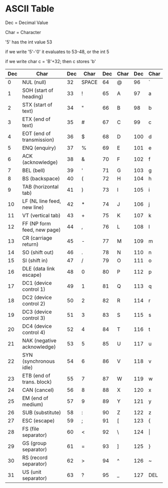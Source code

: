 # ASCII Table
Dec  = Decimal Value

Char = Character


'5' has the int value 53

if we write '5'-'0' it evaluates to 53-48, or the int 5

if we write char c = 'B'+32; then c stores 'b'


|Dec|Char                         |Dec| Char    |Dec| Char|    Dec| Char|
|---|----                         |---|-----    |---|-----|    ---|-----|
|  0| NUL (null)                  | 32|  SPACE  |64 | @   |    96 |\`|
|  1| SOH (start of heading)      | 33|  !      |65 | A   |    97 | a|
|  2| STX (start of text)         | 34|  "      |66 | B   |    98 | b|
|  3| ETX (end of text)           | 35|  #      |67 | C   |    99 | c|
|  4| EOT (end of transmission)   | 36|  $      |68 | D   |   100 | d|
|  5| ENQ (enquiry)               | 37|  %      |69 | E   |   101 | e|
|  6| ACK (acknowledge)           | 38|  &      |70 | F   |   102 | f|
|  7| BEL (bell)                  | 39|  '      |71 | G   |   103 | g|
|  8| BS  (backspace)             | 40|  (      |72 | H   |   104 | h|
|  9| TAB (horizontal tab)        | 41|  )      |73 | I   |   105 | i|
| 10| LF  (NL line feed, new line)| 42|  *      |74 | J   |   106 | j|
| 11| VT  (vertical tab)          | 43|  +      |75 | K   |   107 | k|
| 12| FF  (NP form feed, new page)| 44|  ,      |76 | L   |   108 | l|
| 13| CR  (carriage return)       | 45|  -      |77 | M   |   109 | m|
| 14| SO  (shift out)             | 46|  .      |78 | N   |   110 | n|
| 15| SI  (shift in)              | 47|  /      |79 | O   |   111 | o|
| 16| DLE (data link escape)      | 48|  0      |80 | P   |   112 | p|
| 17| DC1 (device control 1)      | 49|  1      |81 | Q   |   113 | q|
| 18| DC2 (device control 2)      | 50|  2      |82 | R   |   114 | r|
| 19| DC3 (device control 3)      | 51|  3      |83 | S   |   115 | s|
| 20| DC4 (device control 4)      | 52|  4      |84 | T   |   116 | t|
| 21| NAK (negative acknowledge)  | 53|  5      |85 | U   |   117 | u|
| 22| SYN (synchronous idle)      | 54|  6      |86 | V   |   118 | v|
| 23| ETB (end of trans. block)   | 55|  7      |87 | W   |   119 | w|
| 24| CAN (cancel)                | 56|  8      |88 | X   |   120 | x|
| 25| EM  (end of medium)         | 57|  9      |89 | Y   |   121 | y|
| 26| SUB (substitute)            | 58|  :      |90 | Z   |   122 | z|
| 27| ESC (escape)                | 59|  ;      |91 | [   |   123 | {|
| 28| FS  (file separator)        | 60|  <      |92 | \\  |   124 |\||
| 29| GS  (group separator)       | 61|  =      |93 | ]   |   125 | }|
| 30| RS  (record separator)      | 62|  >      |94 | ^   |   126 | ~|
| 31| US  (unit separator)        | 63|  ?      |95 | _   |   127 | DEL|
